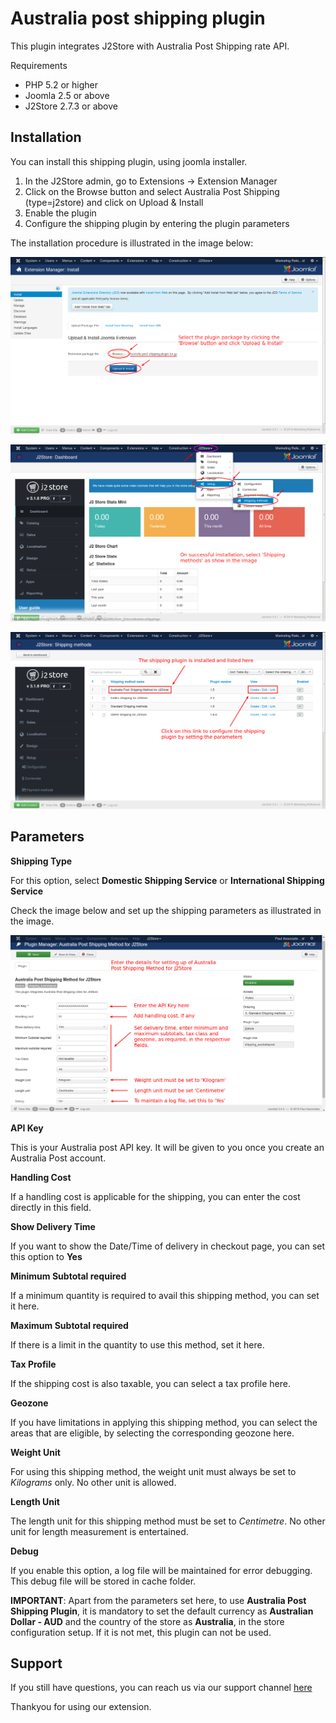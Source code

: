 # Australia post shipping plugin

This plugin integrates J2Store with Australia Post Shipping rate API.

Requirements

* PHP 5.2 or higher
* Joomla 2.5 or above
* J2Store 2.7.3 or above

## Installation <a id="installation"></a>

You can install this shipping plugin, using joomla installer.

1. In the J2Store admin, go to Extensions -&gt; Extension Manager
2. Click on the Browse button and select Australia Post Shipping \(type=j2store\) and click on Upload & Install
3. Enable the plugin
4. Configure the shipping plugin by entering the plugin parameters

The installation procedure is illustrated in the image below:

![Australia post installation](https://raw.githubusercontent.com/j2store/doc-images/master/shipping-methods/AustraliaPost/aus-ship-plg-install.png)

![Australia post navigation](https://raw.githubusercontent.com/j2store/doc-images/master/shipping-methods/AustraliaPost/aus-ship-dashboard-nav.png)

![Australia post methods list](https://raw.githubusercontent.com/j2store/doc-images/master/shipping-methods/AustraliaPost/aus-post-ship-method-list.png)

## Parameters  <a id="parameters"></a>

**Shipping Type**

For this option, select **Domestic Shipping Service** or **International Shipping Service**

Check the image below and set up the shipping parameters as illustrated in the image.

![Australia post shipping configuration](https://raw.githubusercontent.com/j2store/doc-images/master/shipping-methods/Australia%20post/aus-post-ship-config.png)

**API Key**

This is your Australia post API key. It will be given to you once you create an Australia Post account.

**Handling Cost**

If a handling cost is applicable for the shipping, you can enter the cost directly in this field.

**Show Delivery Time**

If you want to show the Date/Time of delivery in checkout page, you can set this option to **Yes**

**Minimum Subtotal required**

If a minimum quantity is required to avail this shipping method, you can set it here.

**Maximum Subtotal required**

If there is a limit in the quantity to use this method, set it here.

**Tax Profile**

If the shipping cost is also taxable, you can select a tax profile here.

**Geozone**

If you have limitations in applying this shipping method, you can select the areas that are eligible, by selecting the corresponding geozone here.

**Weight Unit**

For using this shipping method, the weight unit must always be set to _Kilograms_ only. No other unit is allowed.

**Length Unit**

The length unit for this shipping method must be set to _Centimetre_. No other unit for length measurement is entertained.

**Debug**

If you enable this option, a log file will be maintained for error debugging. This debug file will be stored in cache folder.

**IMPORTANT**: Apart from the parameters set here, to use **Australia Post Shipping Plugin**, it is mandatory to set the default currency as **Australian Dollar - AUD** and the country of the store as **Australia**, in the store configuration setup. If it is not met, this plugin can not be used.

## Support <a id="support"></a>

If you still have questions, you can reach us via our support channel [here](https://www.j2store.org/my-account/priority-ticket-system.html)

Thankyou for using our extension.

